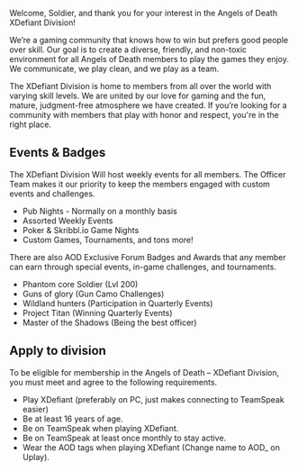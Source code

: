 Welcome, Soldier, and thank you for your interest in the Angels of Death XDefiant Division!

We’re a gaming community that knows how to win but prefers good people over skill. Our goal is to create a diverse, friendly, and non-toxic environment for all Angels of Death members to play the games they enjoy. We communicate, we play clean, and we play as a team.

The XDefiant Division is home to members from all over the world with varying skill levels. We are united by our love for gaming and the fun, mature, judgment-free atmosphere we have created. If you’re looking for a community with members that play with honor and respect, you're in the right place.

Events & Badges
---------------

The XDefiant Division Will host weekly events for all members. The Officer Team makes it our priority to keep the members engaged with custom events and challenges.

*   Pub Nights - Normally on a monthly basis
*   Assorted Weekly Events
*   Poker & Skribbl.io Game Nights
*   Custom Games, Tournaments, and tons more!

There are also AOD Exclusive Forum Badges and Awards that any member can earn through special events, in-game challenges, and tournaments.

*   Phantom core Soldier (Lvl 200)
*   Guns of glory (Gun Camo Challenges)
*   Wildland hunters (Participation in Quarterly Events)
*   Project Titan (Winning Quarterly Events)
*   Master of the Shadows (Being the best officer)

Apply to division
-----------------

To be eligible for membership in the Angels of Death – XDefiant Division, you must meet and agree to the following requirements.

*   Play XDefiant (preferably on PC, just makes connecting to TeamSpeak easier)
*   Be at least 16 years of age.
*   Be on TeamSpeak when playing XDefiant.
*   Be on TeamSpeak at least once monthly to stay active.
*   Wear the AOD tags when playing XDefiant (Change name to AOD\_ on Uplay).